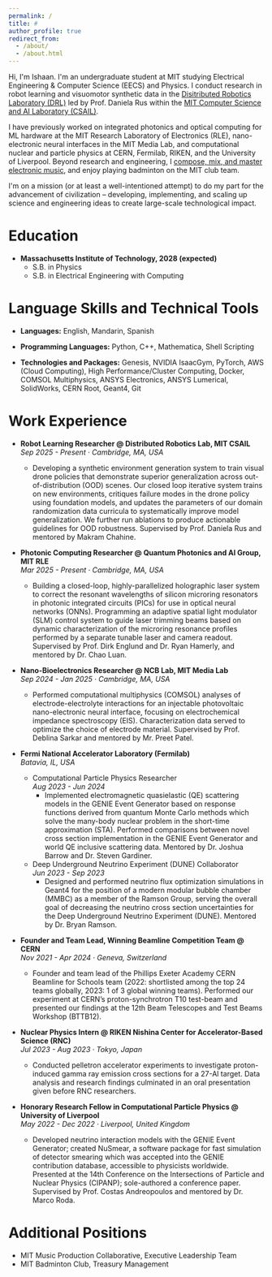 ```yaml
---
permalink: /
title: #
author_profile: true
redirect_from: 
  - /about/
  - /about.html
---
```


Hi, I'm Ishaan. I'm an undergraduate student at MIT studying Electrical Engineering & Computer Science (EECS) and Physics. I conduct research in robot learning and visuomotor synthetic data in the [Disitributed Robotics Laboratory (DRL)](https://www.csail.mit.edu/research/distributed-robotics-laboratory) led by Prof. Daniela Rus within the [MIT Computer Science and AI Laboratory (CSAIL)](https://www.csail.mit.edu/).

I have previously worked on integrated photonics and optical computing for ML hardware at the MIT Research Laboratory of Electronics (RLE), nano-electronic neural interfaces in the MIT Media Lab, and computational nuclear and particle physics at CERN, Fermilab, RIKEN, and the University of Liverpool. Beyond research and engineering, I [compose, mix, and master electronic music](https://www.youtube.com/@eleronmusic), and enjoy playing badminton on the MIT club team.

I'm on a mission (or at least a well-intentioned attempt) to do my part for the advancement of civilization – developing, implementing, and scaling up science and engineering ideas to create large-scale technological impact.


Education
======
* **Massachusetts Institute of Technology, 2028 (expected)**
  * S.B. in Physics
  * S.B. in Electrical Engineering with Computing

Language Skills and Technical Tools
======
* **Languages:** English, Mandarin, Spanish

* **Programming Languages:** Python, C++, Mathematica, Shell Scripting

* **Technologies and Packages:** Genesis, NVIDIA IsaacGym, PyTorch, AWS (Cloud Computing), High Performance/Cluster Computing, Docker, COMSOL Multiphysics, ANSYS Electronics, ANSYS Lumerical, SolidWorks, CERN Root, Geant4, Git


Work Experience
======

* **Robot Learning Researcher @ Distributed Robotics Lab, MIT CSAIL**  
  *Sep 2025 - Present &middot; Cambridge, MA, USA*
  * Developing a synthetic environment generation system to train visual drone policies that demonstrate superior generalization across out-of-distribution (OOD) scenes. Our closed loop iterative system trains on new environments, critiques failure modes in the drone policy using foundation models, and updates the parameters of our domain randomization data curricula to systematically improve model generalization. We further run ablations to produce actionable guidelines for OOD robustness. Supervised by Prof. Daniela Rus and mentored by Makram Chahine.


* **Photonic Computing Researcher @ Quantum Photonics and AI Group, MIT RLE**  
  *Mar 2025 - Present &middot; Cambridge, MA, USA*
  * Building a closed-loop, highly-parallelized holographic laser system to correct the resonant wavelengths of silicon microring resonators in photonic integrated circuits (PICs) for use in optical neural networks (ONNs). Programming an adaptive spatial light modulator (SLM) control system to guide laser trimming beams based on dynamic characterization of the microring resonance profiles performed by a separate tunable laser and camera readout. Supervised by Prof. Dirk Englund and Dr. Ryan Hamerly, and mentored by Dr. Chao Luan.


* **Nano-Bioelectronics Researcher @ NCB Lab, MIT Media Lab**  
  *Sep 2024 - Jan 2025 &middot; Cambridge, MA, USA*
  * Performed computational multiphysics (COMSOL) analyses of electrode-electrolyte interactions for an injectable photovoltaic nano-electronic neural interface, focusing on electrochemical impedance spectroscopy (EIS). Characterization data served to optimize the choice of electrode material. Supervised by Prof. Deblina Sarkar and mentored by Mr. Preet Patel.

* **Fermi National Accelerator Laboratory (Fermilab)**  
  *Batavia, IL, USA*
    * Computational Particle Physics Researcher  
      *Aug 2023 - Jun 2024*  
      * Implemented electromagnetic quasielastic (QE) scattering models in the GENIE Event Generator based on response functions derived from quantum Monte Carlo methods which solve the many-body nuclear problem in the short-time approximation (STA). Performed comparisons between novel cross section implementation in the GENIE Event Generator and world QE inclusive scattering data. Mentored by Dr. Joshua Barrow and Dr. Steven Gardiner.
    * Deep Underground Neutrino Experiment (DUNE) Collaborator  
      *Jun 2023 - Sep 2023*  
      * Designed and performed neutrino flux optimization simulations in Geant4 for the position of a modern modular bubble chamber (MMBC) as a member of the Ramson Group, serving the overall goal of decreasing the neutrino cross section uncertainties for the Deep Underground Neutrino Experiment (DUNE). Mentored by Dr. Bryan Ramson.

* **Founder and Team Lead, Winning Beamline Competition Team @ CERN**  
  *Nov 2021 - Apr 2024 &middot; Geneva, Switzerland*
  * Founder and team lead of the Phillips Exeter Academy CERN Beamline for Schools team (2022: shortlisted among the top 24 teams globally, 2023: 1 of 3 global winning teams). Performed our experiment at CERN’s proton-synchrotron T10 test-beam and presented our findings at the 12th Beam Telescopes and Test Beams Workshop (BTTB12).

* **Nuclear Physics Intern @ RIKEN Nishina Center for Accelerator-Based Science (RNC)**  
  *Jul 2023 - Aug 2023 &middot; Tokyo, Japan*
  * Conducted pelletron accelerator experiments to investigate proton-induced gamma ray emission cross sections for a 27-Al target. Data analysis and research findings culminated in an oral presentation given before RNC researchers.

* **Honorary Research Fellow in Computational Particle Physics @ University of Liverpool**  
  *May 2022 - Dec 2022 &middot; Liverpool, United Kingdom*
  * Developed neutrino interaction models with the GENIE Event Generator; created NuSmear, a software package for fast simulation of detector smearing which was accepted into the GENIE contribution database, accessible to physicists worldwide. Presented at the 14th Conference on the Intersections of Particle and Nuclear Physics (CIPANP); sole-authored a conference paper. Supervised by Prof. Costas Andreopoulos and mentored by Dr. Marco Roda.

  

Additional Positions
======
* MIT Music Production Collaborative, Executive Leadership Team
* MIT Badminton Club, Treasury Management